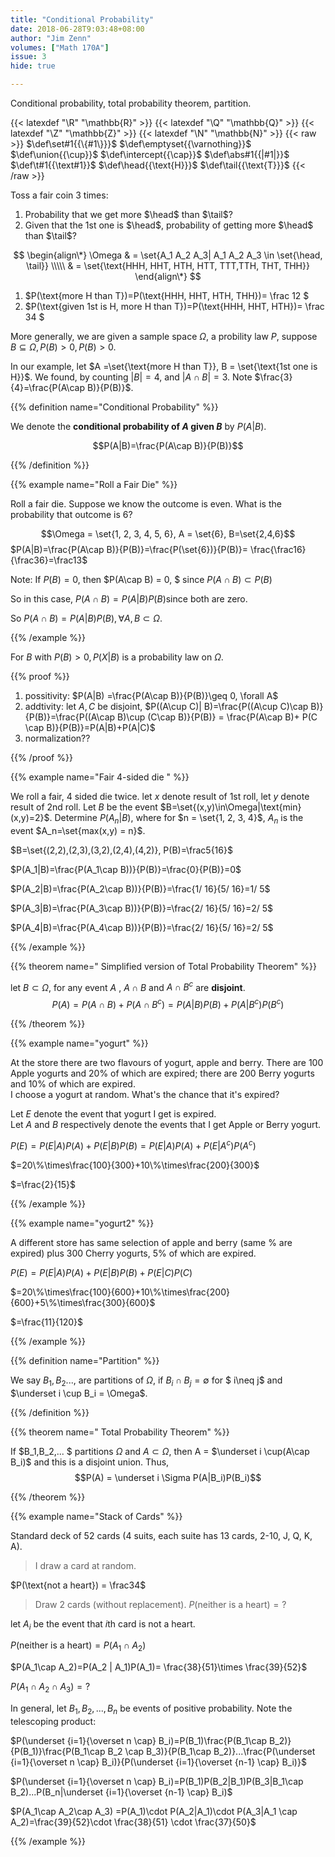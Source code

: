```yaml
---
title: "Conditional Probability"
date: 2018-06-28T9:03:48+08:00
author: "Jim Zenn"
volumes: ["Math 170A"]
issue: 3
hide: true

---
```


Conditional probability, total probability theorem, partition.

<!--more-->

<div class="latex-macros">
  {{< latexdef "\R" "\mathbb{R}" >}}
  {{< latexdef "\Q" "\mathbb{Q}" >}}
  {{< latexdef "\Z" "\mathbb{Z}" >}}
  {{< latexdef "\N" "\mathbb{N}" >}}
  {{< raw >}}
    $\def\set#1{{\{#1\}}}$
    $\def\emptyset{{\varnothing}}$
    $\def\union{{\cup}}$  
    $\def\intercept{{\cap}}$  
    $\def\abs#1{{|#1|}}$  
    $\def\t#1{{\text#1}}$  
    $\def\head{{\text{H}}}$  
    $\def\tail{{\text{T}}}$  
  {{< /raw >}}
</div>


Toss a fair coin 3 times:

1. Probability that we get more $\head$ than $\tail$?
2. Given that the 1st one is $\head$, probability of getting more $\head$ than $\tail$?

$$
\begin{align\*}
\Omega & = \set{A_1 A_2 A_3| A_1 A_2 A_3 \in \set{\head, \tail}} \\\\\
       & = \set{\text{HHH, HHT, HTH, HTT, TTT,TTH, THT, THH}}
\end{align\*}
$$

1. $P(\text{more H than T})=P(\text{HHH, HHT, HTH, THH})= \frac 12 $
2. $P(\text{given 1st is H, more H than T})=P(\text{HHH, HHT, HTH})= \frac 34 $

More generally, we are given a sample space $\Omega$, a probility law $P$, suppose $B \subseteq \Omega, P(B) > 0, P(B) > 0.$

In our example, let $A =\set{\text{more H than T}}, B = \set{\text{1st one is H}}$. We found, by counting $|B|=4$, and $|A\cap B| = 3$. Note $\frac{3}{4}=\frac{P(A\cap B)}{P(B)}$.


{{% definition name="Conditional Probability" %}}

We denote the <strong>conditional probability of $A$ given $B$</strong> by $P(A|B)$.

$$P(A|B)=\frac{P(A\cap B)}{P(B)}$$

{{% /definition %}}

{{% example name="Roll a Fair Die" %}}

Roll a fair die. Suppose we know the outcome is  even. What is the probability that outcome is 6?

$$\Omega = \set{1, 2, 3, 4, 5, 6}, A = \set{6}, B=\set{2,4,6}$$
$P(A|B)=\frac{P(A\cap B)}{P(B)}=\frac{P(\set{6})}{P(B)}= \frac{\frac16}{\frac36}=\frac13$

Note: If $P(B) = 0$, then $P(A\cap B) = 0, $ since $P(A\cap B) \subset P(B)$

So in this case, $P(A\cap B) = P(A|B) P(B)​$ since both are zero.

So $P(A\cap B) = P(A|B)P(B), \forall A, B \subset \Omega$.

{{% /example %}}

For $B$ with $P(B)>0, P(X|B)$ is a probability law on $\Omega$.

{{% proof %}}

1. possitivity: $P(A|B) =\frac{P(A\cap B)}{P(B)}\geq 0,  \forall A$ 
2. addtivity: let $A, C$ be disjoint, $P((A\cup C)| B)=\frac{P((A\cup C)\cap B)}{P(B)}=\frac{P((A\cap B)\cup (C\cap B)}{P(B)} = \frac{P(A\cap B)+ P(C \cap B)}{P(B)}=P(A|B)+P(A|C)$
3. normalization??

{{% /proof %}}


{{% example name="Fair 4-sided die " %}}

We roll a fair, 4 sided die twice. let $x$ denote result of 1st roll, let $y$ denote result of 2nd roll. Let $B$ be the event $B=\set{(x,y)\in\Omega|\text{min}(x,y)=2}$. Determine $P(A_n| B)$, where for $n = \set{1, 2, 3, 4}$, $A_n$ is the event $A_n=\set{max(x,y) = n}$.

$B=\set{(2,2),(2,3),(3,2),(2,4),(4,2)}, P(B)=\frac5{16}$

$P(A_1|B)=\frac{P(A_1\cap B))}{P(B)}=\frac{0}{P(B)}=0$

$P(A_2|B)=\frac{P(A_2\cap B))}{P(B)}=\frac{1/ 16}{5/ 16}=1/ 5$

$P(A_3|B)=\frac{P(A_3\cap B))}{P(B)}=\frac{2/ 16}{5/ 16}=2/ 5$

$P(A_4|B)=\frac{P(A_4\cap B))}{P(B)}=\frac{2/ 16}{5/ 16}=2/ 5$

{{% /example %}}

 
{{% theorem name=" Simplified version of Total Probability Theorem" %}}

let $B \subset \Omega$, for any event $A$ , $A\cap B$ and $A\cap B^c$ are **disjoint**. $$P(A) = P(A\cap B) + P(A\cap B^c)=P(A|B)P(B)+P(A|B^c)P(B^c)$$

{{% /theorem %}}

{{% example name="yogurt" %}}

At the store there are two flavours of yogurt, apple and berry. There are 100 Apple yogurts and 20% of which are expired; there are 200 Berry yogurts and 10% of which are expired.
<br>
I choose a yogurt at random. What's the chance that it's expired?

Let $E$ denote the event that yogurt I get is expired. <br>
Let $A$ and $B$ respectively denote the events that I get Apple or Berry yogurt.

$P(E) = P(E|A)P(A)+P(E|B)P(B)=P(E|A)P(A)+P(E|A^c)P(A^c)$

$=20\%\times\frac{100}{300}+10\%\times\frac{200}{300}$

$=\frac{2}{15}$

{{% /example %}}


{{% example name="yogurt2" %}}

A different store has same selection of apple and berry (same \% are expired) plus 300 Cherry yogurts, 5% of which are expired.

$P(E) = P(E|A)P(A)+P(E|B)P(B)+ P(E|C)P(C )$

$=20\%\times\frac{100}{600}+10\%\times\frac{200}{600}+5\%\times\frac{300}{600}$

$=\frac{11}{120}$



{{% /example %}}

{{% definition name="Partition" %}}

We say $B_1, B_2...$, are partitions of $\Omega,$ if $B_i \cap B_j = \emptyset$ for $ i\neq j$ and $\underset i \cup B_i = \Omega$.

{{% /definition %}}

 {{% theorem name=" Total Probability Theorem" %}}

If $B_1,B_2,... $ partitions $\Omega$ and $A\subset \Omega$, then  A = $\underset i \cup(A\cap B_i)$ and this is a disjoint union. Thus, 
$$P(A) = \underset i \Sigma P(A|B_i)P(B_i)$$

 {{% /theorem %}}

{{% example name="Stack of Cards" %}}

Standard deck of 52 cards (4 suits, each suite has 13 cards, 2-10, J, Q, K, A). 

> I draw a card at random. 

$P(\text{not a heart}) = \frac34$

> Draw 2 cards (without replacement). $P(\text{neither is a heart}) = ?$

let $A_i$ be the event that $i$th card is not a heart.

$P(\text{neither is a heart}) = P(A_1\cap A_2)$

$P(A_1\cap A_2)=P(A_2 | A_1)P(A_1)= \frac{38}{51}\times \frac{39}{52}$

$P(A_1\cap A_2\cap A_3) =?$

In general, let $B_1, B_2, ..., B_n$ be events of positive probability. Note the telescoping product:

$P(\underset {i=1}{\overset n \cap} B_i)=P(B_1)\frac{P(B_1\cap B_2)}{P(B_1)}\frac{P(B_1\cap B_2 \cap B_3)}{P(B_1\cap B_2)}...\frac{P(\underset {i=1}{\overset n \cap} B_i)}{P(\underset {i=1}{\overset {n-1} \cap} B_i)}$

$P(\underset {i=1}{\overset n \cap} B_i)=P(B_1)P(B_2|B_1)P(B_3|B_1\cap B_2)...P(B_n|\underset {i=1}{\overset {n-1} \cap} B_i)$

$P(A_1\cap A_2\cap A_3) =P(A_1)\cdot P(A_2|A_1)\cdot P(A_3|A_1 \cap A_2)=\frac{39}{52}\cdot \frac{38}{51} \cdot \frac{37}{50}$

{{% /example %}}

